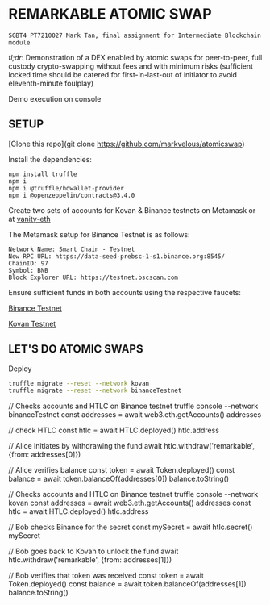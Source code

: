 # REMARKABLE ATOMIC SWAP

`SGBT4 PT7210027 Mark Tan, final assignment for Intermediate Blockchain module`

_tl;dr_: Demonstration of a DEX enabled by atomic swaps for peer-to-peer, full custody crypto-swapping without fees and with minimum risks (sufficient locked time should be catered for first-in-last-out of initiator to avoid eleventh-minute foulplay)

Demo execution on console
## SETUP

[Clone this repo](git clone https://github.com/markvelous/atomicswap)

Install the dependencies:
```
npm install truffle
npm i 
npm i @truffle/hdwallet-provider
npm i @openzeppelin/contracts@3.4.0
```

Create two sets of accounts for Kovan & Binance testnets on Metamask or at [vanity-eth](https://vanity-eth.tk/) 

The Metamask setup for Binance Testnet is as follows:
```
Network Name: Smart Chain - Testnet
New RPC URL: https://data-seed-prebsc-1-s1.binance.org:8545/
ChainID: 97
Symbol: BNB
Block Explorer URL: https://testnet.bscscan.com
```

Ensure sufficient funds in both accounts using the respective faucets:

[Binance Testnet](https://testnet.binance.org/faucet-smart)

[Kovan Testnet](https://gitter.im/kovan-testnet/faucet)

## LET'S DO ATOMIC SWAPS

Deploy 

```bash
truffle migrate --reset --network kovan
truffle migrate --reset --network binanceTestnet
```

// Checks accounts and HTLC on Binance testnet
truffle console --network binanceTestnet
const addresses = await web3.eth.getAccounts()
    addresses

// check HTLC
const htlc = await HTLC.deployed()
    htlc.address

// Alice initiates by withdrawing the fund
await htlc.withdraw('remarkable', {from: addresses[0]})

// Alice verifies balance
const token = await Token.deployed()
const balance = await token.balanceOf(addresses[0])
    balance.toString()

// Checks accounts and HTLC on Binance testnet
truffle console --network kovan
const addresses = await web3.eth.getAccounts()
    addresses
const htlc = await HTLC.deployed()
    htlc.address

// Bob checks Binance for the secret
const mySecret = await htlc.secret()
    mySecret

// Bob goes back to Kovan to unlock the fund
await htlc.withdraw('remarkable', {from: addresses[1]})

// Bob verifies that token was received
const token = await Token.deployed()
const balance = await token.balanceOf(addresses[1])
    balance.toString()
